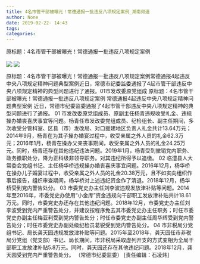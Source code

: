 ```yaml
---
title: 4名市管干部被曝光！常德通报一批违反八项规定案例_湖南频道
author: None
date: 2019-02-22- 14:43
tags: 
categories: 
---
```

原标题：4名市管干部被曝光！常德通报一批违反八项规定案例
<!-- more -->
                
<img align="center" border="0" src="http://p1.ifengimg.com/a/2019_08/30ec7a371b2e6f0_size15_w600_h363.jpg" />
                
<img align="center" border="0" src="http://p2.ifengimg.com/a/2016/0810/204c433878d5cf9size1_w16_h16.png" />
            
原标题：4名市管干部被曝光！常德通报一批违反八项规定案例常德通报4起违反中央八项规定精神问题典型案例近日，常德市纪委监委通报了4起市管干部违反中央八项规定精神的典型问题进行了通报。01市发改委原党组成
原标题：4名市管干部被曝光！常德通报一批违反八项规定案例
常德通报4起违反中央八项规定精神问题典型案例
近日，常德市纪委监委通报了4起市管干部违反中央八项规定精神的典型问题进行了通报。
01
市发改委原党组成员、原副主任杨青违规收受礼金、违规操办婚丧喜庆事宜等问题。杨青任市发改委党组成员、纪检组长、副主任期间，多次收受分管科室、区县（市）发改局、对口援建地区负责人礼金共计13.64万元；2014年9月，杨青在为其子操办婚宴过程中，收受亲属之外人员的礼金62.3万元；2016年1月，杨青在操办父亲丧事期间，收受亲属之外人员的礼金24.25万元。同时，杨青还存在其他违纪违法问题。2019年1月，杨青受到撤销党内职务、政务撤职处分，降为正科级非领导职务。对其违纪所得予以追缴。
02
临澧县人大常委会党组书记、主任杨华桥违规操办婚丧喜庆事宜问题。2016年12月，杨华桥在操办儿子婚宴过程中，收受亲属之外人员的礼金20.38万元，且不如实向组织作事后报告，组织审查期间，杨华桥对上述违纪资金作了清退。2018年12月，杨华桥受到党内警告处分。
03
市委党史办主任刘李波违规发放津补贴等问题。2014年至2016年，市委党史办使用“小金库”资金违规向干部职工发放津补贴共计18.61万元。同时，市委党史办还存在其他违纪问题。2018年12月，市委党史办主任刘李波受到党内严重警告处分，并建议按程序免去其市委党史办主任职务；时任市委党史办副主任梅亚利受到党内警告处分；时任市委党史办副主任周华辉受到党内警告处分；时任市委党史办副处级纪检员葛锐受到党内警告处分。
04
市非税局分党组书记、局长龚天园违规发放津补贴等问题。2015年至2018年，龚天园任市非税局分党组（党支部）书记、局长期间，市非税局采取虚列开支的方式变相为全局干部职工发放津补贴5.8万元。同时，龚天园还存在其他违纪问题。2018年12月，龚天园受到党内严重警告处分。
（常德市纪委监委）
[责任编辑：石凌炜]
            
